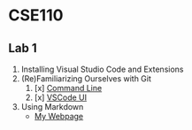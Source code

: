# CSE110 

## Lab 1

1. Installing Visual Studio Code and Extensions
2. (Re)Familiarizing Ourselves with Git
   1. [x] [Command Line](https://github.com/dmcgrath19/CSE110_Lab1/tree/add-read-me)
   2. [x] [VSCode UI](https://github.com/dmcgrath19/CSE110_Lab1/tree/new_VSCode_branch)
3. Using Markdown 
   - [My Webpage](https://dmcgrath19.github.io/CSE110_Lab1/)